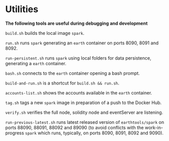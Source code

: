 # Utilities

**The following tools are useful during debugging and development**

`build.sh` builds the local image `spark`.

`run.sh` runs `spark` generating an `earth` container on ports 8090, 8091 and 8092.

`run-persistent.sh` runs `spark` using local folders for data persistence, generating a `earth` container.

`bash.sh` connects to the `earth` container opening a bash prompt.

`build-and-run.sh` is a shortcut for `build.sh && run.sh`.

`accounts-list.sh` shows the accounts available in the `earth` container.

`tag.sh` tags a new `spark` image in preparation of a push to the Docker Hub.

`verify.sh` verifies the full node, solidity node and eventServer are listening.

`run-previous-latest.sh` runs latest released version of `earthtools/spark` on ports 88090, 88091, 88092 and 89090 (to avoid conflicts with the work-in-progress `spark` which runs, typically, on ports 8090, 8091, 8092 and 9090).
